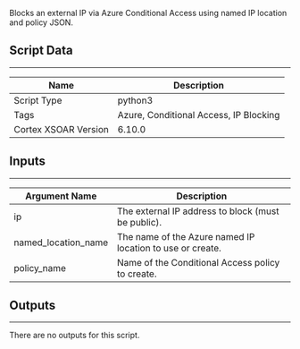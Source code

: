 Blocks an external IP via Azure Conditional Access using named IP location and policy JSON.

## Script Data

---

| **Name** | **Description** |
| --- | --- |
| Script Type | python3 |
| Tags | Azure, Conditional Access, IP Blocking |
| Cortex XSOAR Version | 6.10.0 |

## Inputs

---

| **Argument Name** | **Description** |
| --- | --- |
| ip | The external IP address to block \(must be public\). |
| named_location_name | The name of the Azure named IP location to use or create. |
| policy_name | Name of the Conditional Access policy to create. |

## Outputs

---
There are no outputs for this script.
